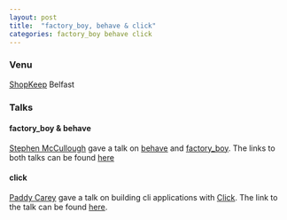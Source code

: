 ```yaml
---
layout: post
title:  "factory_boy, behave & click"
categories: factory_boy behave click 
---
```


### Venu

[ShopKeep](http://shopkeep.com) Belfast

### Talks

#### factory_boy & behave 
[Stephen McCullough](http://www.swm.cc/) gave a talk on [behave](http://pythonhosted.org/behave/) and [factory_boy](http://factoryboy.readthedocs.org/en/latest/). The links to both talks can be found [here](https://speakerdeck.com/swmcc/factory-boy-and-behave)

#### click 
[Paddy Carey](https://twitter.com/paddycarey) gave a talk on building cli applications with [Click](http://click.pocoo.org/5/). The link to the talk can be found [here](https://docs.google.com/presentation/d/1-7salN4acFTbDBwh5cM8XVA79S4ul37AzX9p7Xm0xfU/edit?usp=sharing).

